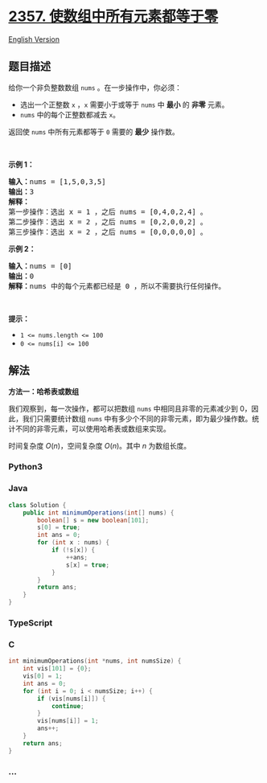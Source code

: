 # [2357. 使数组中所有元素都等于零](https://leetcode.cn/problems/make-array-zero-by-subtracting-equal-amounts)

[English Version](/solution/2300-2399/2357.Make%20Array%20Zero%20by%20Subtracting%20Equal%20Amounts/README_EN.md)

## 题目描述

<!-- 这里写题目描述 -->

<p>给你一个非负整数数组 <code>nums</code> 。在一步操作中，你必须：</p>

<ul>
	<li>选出一个正整数 <code>x</code> ，<code>x</code> 需要小于或等于 <code>nums</code> 中 <strong>最小</strong> 的 <strong>非零</strong> 元素。</li>
	<li><code>nums</code> 中的每个正整数都减去 <code>x</code>。</li>
</ul>

<p>返回使 <code>nums</code> 中所有元素都等于<em> </em><code>0</code> 需要的 <strong>最少</strong> 操作数。</p>

<p>&nbsp;</p>

<p><strong>示例 1：</strong></p>

<pre>
<strong>输入：</strong>nums = [1,5,0,3,5]
<strong>输出：</strong>3
<strong>解释：</strong>
第一步操作：选出 x = 1 ，之后 nums = [0,4,0,2,4] 。
第二步操作：选出 x = 2 ，之后 nums = [0,2,0,0,2] 。
第三步操作：选出 x = 2 ，之后 nums = [0,0,0,0,0] 。</pre>

<p><strong>示例 2：</strong></p>

<pre>
<strong>输入：</strong>nums = [0]
<strong>输出：</strong>0
<strong>解释：</strong>nums 中的每个元素都已经是 0 ，所以不需要执行任何操作。
</pre>

<p>&nbsp;</p>

<p><strong>提示：</strong></p>

<ul>
	<li><code>1 &lt;= nums.length &lt;= 100</code></li>
	<li><code>0 &lt;= nums[i] &lt;= 100</code></li>
</ul>

## 解法

<!-- 这里可写通用的实现逻辑 -->

**方法一：哈希表或数组**

我们观察到，每一次操作，都可以把数组 `nums` 中相同且非零的元素减少到 $0$，因此，我们只需要统计数组 `nums` 中有多少个不同的非零元素，即为最少操作数。统计不同的非零元素，可以使用哈希表或数组来实现。

时间复杂度 $O(n)$，空间复杂度 $O(n)$。其中 $n$ 为数组长度。

<!-- tabs:start -->

### **Python3**

<!-- 这里可写当前语言的特殊实现逻辑 -->



### **Java**

<!-- 这里可写当前语言的特殊实现逻辑 -->

```java
class Solution {
    public int minimumOperations(int[] nums) {
        boolean[] s = new boolean[101];
        s[0] = true;
        int ans = 0;
        for (int x : nums) {
            if (!s[x]) {
                ++ans;
                s[x] = true;
            }
        }
        return ans;
    }
}
```









### **TypeScript**







### **C**

```c
int minimumOperations(int *nums, int numsSize) {
    int vis[101] = {0};
    vis[0] = 1;
    int ans = 0;
    for (int i = 0; i < numsSize; i++) {
        if (vis[nums[i]]) {
            continue;
        }
        vis[nums[i]] = 1;
        ans++;
    }
    return ans;
}
```

### **...**

```

```


